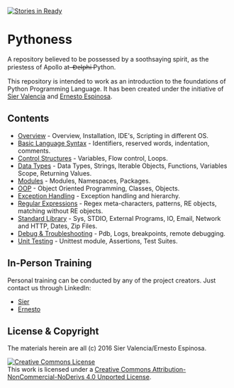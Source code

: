 [![Stories in Ready](https://badge.waffle.io/enchf/pythoness.png?label=ready&title=Ready)](https://waffle.io/enchf/pythoness)
# Pythoness
A repository believed to be possessed by a soothsaying spirit, as the priestess of Apollo at ̶ ̶D̶e̶l̶p̶h̶i̶  Python.

This repository is intended to work as an introduction to the foundations of Python Programming Language.
It has been created under the initiative of [Sier Valencia](https://github.com/sierisimo) and [Ernesto 
Espinosa](https://github.com/enchf).

## Contents

* [Overview](overview/README.md) - Overview, Installation, IDE's, Scripting in different OS.
* [Basic Language Syntax](basics/README.md) - Identifiers, reserved words, indentation, comments.
* [Control Structures](control/README.md) - Variables, Flow control, Loops.
* [Data Types](types/README.md) - Data Types, Strings, Iterable Objects, Functions, Variables Scope, Returning Values. 
* [Modules](modules/README.md) - Modules, Namespaces, Packages.
* [OOP](oop/README.md) - Object Oriented Programming, Classes, Objects.
* [Exception Handling](exceptions/README.md) - Exception handling and hierarchy.
* [Regular Expressions](regex/README.md) - Regex meta-characters, patterns, RE objects, matching without RE objects.
* [Standard Library](std/README.md) - Sys, STDIO, External Programs, IO, Email, Network and HTTP, Dates, Zip Files.
* [Debug & Troubleshooting](debug/README.md) - Pdb, Logs, breakpoints, remote debugging.
* [Unit Testing](unittest/README.md) - Unittest module, Assertions, Test Suites.

## In-Person Training

Personal training can be conducted by any of the project creators. Just contact us through LinkedIn:
 
 * [Sier](https://www.linkedin.com/in/sierisimo)
 * [Ernesto](www.linkedin.com/in/ernestoespinosach)
 
## License & Copyright

The materials herein are all (c) 2016 Sier Valencia/Ernesto Espinosa.

<a rel="license" href="http://creativecommons.org/licenses/by-nc-nd/4.0/">
    <img alt="Creative Commons License" style="border-width:0" 
         src="https://i.creativecommons.org/l/by-nc-nd/4.0/88x31.png" />
</a><br />This work is licensed under a 
    <a rel="license" href="http://creativecommons.org/licenses/by-nc-nd/4.0/">
    Creative Commons Attribution-NonCommercial-NoDerivs 4.0 Unported License</a>.

